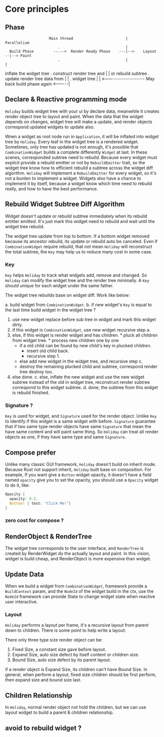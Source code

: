 # Core principles

## Phase
                        Main thread                        |             Parallelism   
                            .                              |                   
      Build Phase         --.-->  Render Ready Phase    ---|-->    Layout    --|--> Paint
                            .                              |                   |
inflate the widget tree     .   construct render tree and  |                   |
  or rebuild subtree        . update render tree data from |                   |
                            .         widget tree          |                   | 
                         <------------------- May back build phase again <-----|

## Declare & Reactive programming mode

`Holiday` builds widget tree with your ui by declare data, meanwhile it creates render object tree to layout and paint.
When the data that the widget depends on changes, widget tree will make a update, and render objects correspond updated widgets to update also.

Wnen a widget as root node run in `Application`, it will be inflated into widget tree by `Holiday`. Every leaf in the widget tree is a rendered widget. Sometimes, only tree has updated is not enough, it's possible that `CombinationWidget` builds a complete differently `Widget` at last. In these scenes, corresponded subtree need to rebuild. Because every widget must explicit provide a rebuild emitter or not by `RebuildEmitter` trait, so the widget tree know how to efficient rebuild a subtree across the widget diff algorithm. `Holiday` will implement a `RebuildEmitter` for every widget, so it's not a burden to implement a widget. Widgets also have a chance to implement it by itself, because a widget know which time need to rebuild really, and how to have the best performance. 

## Rebuild Widget Subtree Diff Algorithm

Widget doesn't update or rebuild subtree immediately when its rebuild emitter emitted. It's just mark this widget need to rebuild and wait until the widget tree rebuild. 

The widget tree update from top to bottom. If a bottom widget removed because its ancestor rebuild, its update or rebuild auto be canceled. Even if `CombinationWidget` require rebuild, that not mean `Holiday` will reconstruct the total subtree, the `Key` may help us to reduce many cost in some case.

### Key

`Key` helps `Holiday` to track what widgets add, remove and changed. So `Holiday` can modify the widget tree and the render tree minimally. A `Key` should unique for each widget under the same father.

The widget tree rebuilds base on widget diff. Work like below:

a. build widget from `CombinationWidget`.
b. if new widget's `Key` is equal to the last time build widget in the widget tree ?
  1. use new widget replace before sub tree in widget and mark this widget dirty.
  2. if this widget is `CombinationWidget`, use new widget recursive step a.
  3. else, if this widget is render widget and has children.
    * pluck all children from widget tree.
    * process new children one by one
      - if a old child can be found by new child's key in plucked children.
        * insert old child back.
        * recursive step 1.
      - else add new widget in the widget tree, and recursive step c.
      - destroy the remaining plucked child and subtree, correspond render tree destroy too.
  4. else done.
c. else, inflate the new widget and use the new widget subtree instead of the old in widget tree, reconstruct render subtree correspond to this widget subtree.
d. done, the subtree from this widget is rebuild finished.



### Signature ?

`Key` is used for widget, and `Signature` used for the render object. Unlike `Key` to identify if this widget is a same widget with before. `Signature` guarantee that if two same type render objects have same `Signature` that mean the have same content and will paint same thing. So `Holiday` can treat all render objects as one, if they have same type and same `Signature`.


## Compose prefer

Unlike many classic GUI framework, `Holiday` doesn't build on inherit mode. Because Rust not support inherit, `Holiday` built base on composition. For example, If you want give a `Button` widget opacity, it doesn't have a field named `opacity` give you to set the opacity, you should use a `Opacity` widget to do it, like:

```rust
Opacity {
  opacity: 0.5,
  Button! { text: "Click Me!"}
}
```

### zero cost for compose ?


## RenderObject & RenderTree 

The widget tree corresponds to the user interface, and `RenderTree` is created by RenderWidget do the actually layout and paint. In this vision, widget is build cheap, and RenderObject is more expensive than widget.

## Update Data

When we build a widget from `CombinationWidget`, framework provide a `BuildContext` param, and the `NodeId` of the widget build in the ctx, use the `NodeId` framework can provide State<Self> to change widget state when reactive user interactive. 

### Layout

`Holiday` performs a layout per frame, it's a recursive layout from parent down to children. There is some point to help write a layout:

There only three type size render object can be:

1. Fixed Size, a constant size gave before layout.
2. Expand Size, auto size defect by itself content or children size.
3. Bound Size, auto size defect by its parent layout.

if a render object is Expand Size, its children can't have Bound Size. In general, when perform a layout, fixed size children should be first perform, then expand size and bound size last.


## Children Relationship

In `Holiday`, normal render object not hold the children, but we can use layout widget to build a parent & children relationship.


## avoid to rebuild widget ?